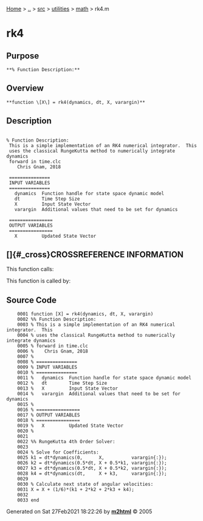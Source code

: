 [Home](../../../../../index.md) \> [..](#) \> [src](#) \> [utilities](#)
\> [math](index.md) \> rk4.m



# rk4

## Purpose 

``` 
**% Function Description:**
```

## Overview 

``` 
**function \[X\] = rk4(dynamics, dt, X, varargin)**
```

## Description 

```
 
% Function Description:
 This is a simple implementation of an RK4 numerical integrator.  This
 uses the classical RungeKutta method to numerically integrate dynamics
 forward in time.clc
    Chris Gnam, 2018

 ===============
 INPUT VARIABLES
 ===============
   dynamics  Function handle for state space dynamic model
   dt        Time Step Size
   X         Input State Vector
   varargin  Additional values that need to be set for dynamics

 ================
 OUTPUT VARIABLES
 ================
   X         Updated State Vector

```

## []{#_cross}CROSSREFERENCE INFORMATION 

This function calls:

This function is called by:

## Source Code 

```
    0001 function [X] = rk4(dynamics, dt, X, varargin)
    0002 %% Function Description:
    0003 % This is a simple implementation of an RK4 numerical integrator.  This
    0004 % uses the classical RungeKutta method to numerically integrate dynamics
    0005 % forward in time.clc
    0006 %    Chris Gnam, 2018
    0007 %
    0008 % ===============
    0009 % INPUT VARIABLES
    0010 % ===============
    0011 %   dynamics  Function handle for state space dynamic model
    0012 %   dt        Time Step Size
    0013 %   X         Input State Vector
    0014 %   varargin  Additional values that need to be set for dynamics
    0015 %
    0016 % ================
    0017 % OUTPUT VARIABLES
    0018 % ================
    0019 %   X         Updated State Vector
    0020 %
    0021 
    0022 %% RungeKutta 4th Order Solver:
    0023 
    0024 % Solve for Coefficients:
    0025 k1 = dt*dynamics(0,      X,          varargin{:});
    0026 k2 = dt*dynamics(0.5*dt, X + 0.5*k1, varargin{:});
    0027 k3 = dt*dynamics(0.5*dt, X + 0.5*k2, varargin{:});
    0028 k4 = dt*dynamics(dt,     X + k3,     varargin{:});
    0029 
    0030 % Calculate next state of angular velocities:
    0031 X = X + (1/6)*(k1 + 2*k2 + 2*k3 + k4);
    0032 
    0033 end
```



Generated on Sat 27Feb2021 18:22:26 by
**[m2html](http://www.artefact.tk/software/matlab/m2html/ "Matlab Documentation in HTML")**
© 2005